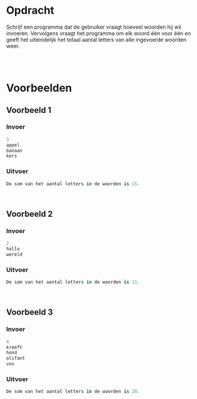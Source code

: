 # <b>Opdracht</b>
Schrijf een programma dat de gebruiker vraagt hoeveel woorden hij wil invoeren. Vervolgens vraagt het programma om elk woord één voor één en geeft het uiteindelijk het totaal aantal letters van alle ingevoerde woorden weer.

<br>
<br>

# <b>Voorbeelden</b>

## Voorbeeld 1
### Invoer
```python
3
appel
banaan
kers
```

### Uitvoer
```python
De som van het aantal letters in de woorden is 15.
```

<br>

## Voorbeeld 2
### Invoer
```python
2
hallo
wereld
```

### Uitvoer
```python
De som van het aantal letters in de woorden is 11.
```

<br>

## Voorbeeld 3
### Invoer
```python
4
kreeft
hond
olifant
vos
```

### Uitvoer
```python
De som van het aantal letters in de woorden is 20.
```